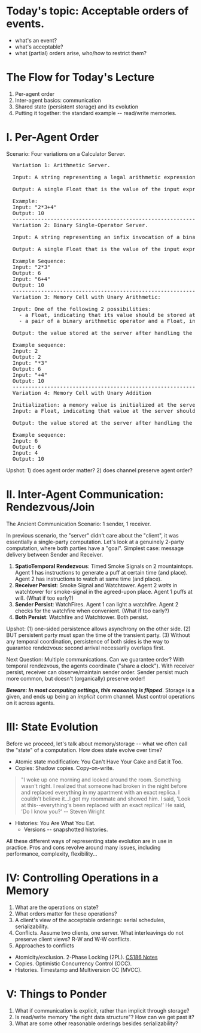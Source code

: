 # Today's topic: Acceptable orders of events.

* what's an event?
* what's acceptable?
* what (partial) orders arise, who/how to restrict them?

# The Flow for Today's Lecture

1. Per-agent order
2. Inter-agent basics: communication
3. Shared state (persistent storage) and its evolution
4. Putting it together: the standard example -- read/write memories.

# I.  Per-Agent Order
Scenario: Four variations on a Calculator Server.

<pre>
  Variation 1: Arithmetic Server.

  Input: A string representing a legal arithmetic expression over Floats, and the binary operators +, -, *, / with the usual binding rules.

  Output: A single Float that is the value of the input expression.

  Example: 
  Input: "2*3+4"
  Output: 10
  ----------------------------------------------------------------------------
  Variation 2: Binary Single-Operator Server.

  Input: A string representing an infix invocation of a binary arithmetic operator over two Floats.

  Output: A single Float that is the value of the input expression.

  Example Sequence:
  Input: "2*3"
  Output: 6
  Input: "6+4"
  Output: 10
  ----------------------------------------------------------------------------
  Variation 3: Memory Cell with Unary Arithmetic:

  Input: One of the following 2 possibilities:
  	- a Float, indicating that its value should be stored at the server
  	- a pair of a binary arithmetic operator and a Float, indicating that value at the server should be replaced by the value computer by applying the operator to the previously-stored value and the new Float.

  Output: the value stored at the server after handling the input

  Example sequence:
  Input: 2
  Output: 2
  Input: "*3"
  Output: 6
  Input: "+4"
  Output: 10
  ----------------------------------------------------------------------------
  Variation 4: Memory Cell with Unary Addition

  Initialization: a memory value is initialized at the server to contain the Float 0.0.
  Input: a Float, indicating that value at the server should be increased by the amount of the input.

  Output: the value stored at the server after handling the input

  Example sequence:
  Input: 6
  Output: 6
  Input: 4
  Output: 10
</pre>

Upshot: 1) does agent order matter?  2) does channel preserve agent order?

# II.  Inter-Agent Communication:  Rendezvous/Join
The Ancient Communication Scenario: 1 sender, 1 receiver.

In previous scenario, the "server" didn't care about the "client", it was essentially a single-party computation.  Let's look at a genuinely 2-party computation, where both parties have a "goal". Simplest case: message delivery between Sender and Receiver.

1. __SpatioTemporal Rendezvous__: Timed Smoke Signals on 2 mountaintops.  Agent 1 has instructions to generate a puff at certain time (and place).  Agent 2 has instructions to watch at same time (and place).
2. __Receiver Persist__: Smoke Signal and Watchtower.  Agent 2 *waits* in watchtower for smoke-signal in the agreed-upon place.  Agent 1 puffs at will.  (What if too early?)
3. __Sender Persist__: WatchFires.  Agent 1 can light a watchfire.  Agent 2 checks for the watchfire when convenient.  (What if too early?)
4. __Both Persist__: Watchfire and Watchtower.  Both persist.

Upshot: (1) one-sided persistence allows asynchrony on the other side.   (2) BUT persistent party must span the time of the transient party.  (3) Without any temporal coordination, persistence of both sides is the way to guarantee rendezvous: second arrival necessarily overlaps first.

Next Question: Multiple communications.  Can we guarantee order?  With temporal rendezvous, the agents coordinate ("share a clock").  With receiver persist, receiver can observe/maintain sender order.  Sender persist much more common, but doesn't (organically) preserve order!

***Beware:  In most computing settings, this reasoning is flipped***.  Storage is a given, and ends up being an *implicit* comm channel.  Must control operations on it across agents.

# III: State Evolution
Before we proceed, let's talk about memory/storage -- what we often call the "state" of a computation.  How does state evolve over time?

- Atomic state modification: You Can't Have Your Cake and Eat it Too.
- Copies: Shadow copies.  Copy-on-write.

> "I woke up one morning and looked around the room. Something wasn't right. I
> realized that someone had broken in the night before and replaced everything
> in my apartment with an exact replica. I couldn't believe it...I got my
> roommate and showed him. I said, 'Look at this--everything's been replaced
> with an exact replica!' He said, 'Do I know you?' -- Steven Wright  

- Histories: You Are What You Eat.  
    - Versions -- snapshotted histories.

All these different ways of representing state evolution are in use in practice.  Pros and cons revolve around many issues, including performance, complexity, flexibility...

# IV: Controlling Operations in a Memory

1. What are the operations on state?
2. What orders matter for these operations?  
3. A client's view of the acceptable orderings: serial schedules, serializability.
4. Conflicts.  Assume two clients, one server.  What interleavings do not preserve client views?  R-W and W-W conflicts.
5. Approaches to conflicts

  * Atomicity/exclusion.  2-Phase Locking (2PL).  [CS186 Notes](http://www.cs186berkeley.net/sp09/browser/lecs/18-xact-CC.6up.pdf)
  * Copies.  Optimistic Concurrency Control (OCC).
  * Histories.  Timestamp and Multiversion CC (MVCC).

# V: Things to Ponder

1. What if communication is explicit, rather than implicit through storage?
2. Is read/write memory "the right data structure"?  How can we get past it?
3. What are some other reasonable orderings besides serializability?